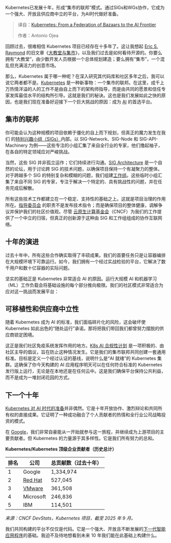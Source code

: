 <!--
title: Kubernetes：从集市联邦到AI新纪元
cover: https://cdn.thenewstack.io/media/2025/10/88cf1887-bazaar.jpg
summary: Kubernetes已发展十年，形成“集市的联邦”模式。通过SIGs和WGs协作，它成为一个强大、开放且供应商中立的平台，为AI时代做好准备。
-->

Kubernetes已发展十年，形成“集市的联邦”模式。通过SIGs和WGs协作，它成为一个强大、开放且供应商中立的平台，为AI时代做好准备。

> 译自：[Kubernetes: From a Federation of Bazaars to the AI Frontier](https://thenewstack.io/kubernetes-from-a-federation-of-bazaars-to-the-ai-frontier/)
> 
> 作者：Antonio Ojea

回顾过去，很难相信 Kubernetes 项目已经存在十多年了。这让我想起 [Eric S. Raymond](https://en.wikipedia.org/wiki/Eric_S._Raymond) 的旧文章《[大教堂与集市](https://www.oreilly.com/library/view/the-cathedral/0596001088/)》，以及我们过去是如何看待开源的。你要么拥有“大教堂”，由少数开发人员根据一个总体规划建造；要么拥有“集市”，一个混乱但充满活力的创意市场。

那么，Kubernetes 属于哪一种呢？在深入研究其代码库和社区多年之后，我可以说它两者都不是。[Kubernetes](https://thenewstack.io/kubernetes-an-overview/) 是一种新事物：一个集市的联邦。在这里，成千上万热情洋溢的人的工作不是由自上而下的架构师指导，而是由共同的愿景和信任专家发挥最佳水平的结构所引导。这就是我们的秘诀。这也是我们发展如此之快的原因，也是我们现在准备好迎接下一个巨大挑战的原因：成为 [AI](https://thenewstack.io/ai-for-developers-how-can-programmers-use-artificial-intelligence/) 的首选平台。

## **集市的联邦**

你可能会认为这种规模的项目依赖于僵化的自上而下规划，但真正的魔力发生在我们 的[特别兴趣小组（SIGs）](https://github.com/kubernetes/community/blob/master/committee-steering/governance/sig-governance.md)内部。以 SIG-Network、SIG-Node 和 SIG-API-Machinery 为例——这些专注的小组汇集了来自全行业的专家，他们撸起袖子，在各自的特定领域应对严峻挑战。

当然，这些 SIG 并非孤立运作；它们持续进行沟通。[SIG Architecture](https://github.com/kubernetes/community/tree/master/sig-architecture) 是一个自然的论坛，用于讨论跨 SIG 的技术问题，以确保项目保持一个有凝聚力的整体。对于跨越多个 SIG 的特别复杂和模糊的问题，我们组建[工作组](https://github.com/kubernetes/community/blob/master/committee-steering/governance/wg-governance.md)。这些临时小组汇集了来自不同 SIG 的专家，专注于解决一个特定的、具有挑战性的问题，并在任务完成后解散。

所有这些技术工作都建立在一个稳定、支持性的基础之上。这就是项目治理的作用所在。[指导委员会](https://github.com/kubernetes/community/tree/master/committee-steering) 的职责不是发布技术指令；而是确保项目的整体健康，调解争议并保护我们的社区价值观。尽管 [云原生计算基金会](https://cncf.io/?utm_content=inline+mention)（CNCF）为我们的工作提供了一个中立的归宿，但真正的创新源于这种由 SIG 和工作组组成的协作互联网络。

## **十年的演进**

过去十年中，所有这些合作确实取得了丰硕成果。我们的首要任务只是让容器编排在大规模环境下可靠运行。如今，我们拥有一个经过实战检验的平台，它解决了数千用户和数十亿容器的实际问题。

坚实的基础正是 Kubernetes 非常适合 AI 的原因。运行大规模 AI 和机器学习（ML）工作负载会将基础设施的每个部分推向极限。我们的社区模式非常适合为应对这一挑战而发展平台：

## **可移植性和供应商中立性**

随着 Kubernetes 成为 AI 的标准，我们面临碎片化的风险，这会破坏使 Kubernetes 如此出色的“随处运行”承诺。那将把我们带回我们都曾努力摆脱的供应商锁定困境。

这正是我们社区免疫系统发挥作用的地方。[K8s AI 合规性计划](https://github.com/cncf/ai-conformance) 是一项积极的、由社区主导的倡议，旨在防止这种情况发生。它是我们的集市联邦共同创建一套通用标准。目标是定义一个经过认证的基线，说明什么是“AI 就绪”的 Kubernetes 集群。这确保了你今天构建的 AI 应用程序明天可以在任何符合标准的 Kubernetes 发行版上运行，无论是在本地还是在任何云中。这是我们确保平台保持公共利益，而不是成为一堆封闭花园的方式。

## **下一个十年**

[Kubernetes 对 AI 时代的准备](https://thenewstack.io/kubecon-europe-how-google-will-evolve-kubernetes-in-ai-era/)并非偶然。它是十年开放协作、激烈辩论和共同所有权的直接成果。它证明了一种成功融合了个人贡献者的热情和全行业公司战略投资的模式。

在 [Google](https://cloud.google.com/?utm_content=inline+mention)，我们非常自豪能从一开始就参与这一旅程，并继续成为上游项目的主要贡献者。但 Kubernetes 的力量源于其多样性。它是我们所有努力的总和。

**Kubernetes/Kubernetes 顶级企业贡献者（历史总计）**

| **排名** | **公司** | **总贡献数（过去十年）** |
| --- | --- | --- |
| 1 | Google | 1,334,974 |
| 2 | [Red Hat](https://www.openshift.com/try?utm_content=inline+mention) | 527,045 |
| 3 | [VMware](https://tanzu.vmware.com?utm_content=inline+mention) | 361,508 |
| 4 | Microsoft | 246,836 |
| 5 | IBM | 114,501 |

*来源：CNCF DevStats，Kubernetes 项目，截至 2025 年 9 月。*

我们共同构建的平台不仅仅是代码。它是一个强大、开放且不断发展的[下一代智能应用程序](https://thenewstack.io/whats-next-in-building-better-generative-ai-applications/)的基础。我迫不及待地想看到未来 10 年我们能在此基础上构建什么。